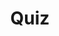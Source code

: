 ---
title: "Quiz"
passing_percentage: 70
questions:
    - id: "q1"
      text: "What is Observability?"
      type: "single-answer"
      marks: 2
      options:
        - id: "a"
          text: "The process of manually checking system logs when users report issues"
        - id: "b"
          text: "The ability to understand the internal state of a system by analyzing its outputs, such as metrics, logs, and traces"
          is_correct: true
        - id: "c"
          text: "The practice of preventing any failures in a system through extensive testing"
        - id: "d"
          text: "A specific type of tool used for monitoring server performance"

    - id: "q2"
      text: "Which of the following will help you collect and plot metrics?"
      type: "single-answer"
      marks: 2
      options:
        - id: "a"
          text: "Jaeger"
        - id: "b"
          text: "OpenTraces"
        - id: "c"
          text: "Prometheus and Grafana"
          is_correct: true
        - id: "d"
          text: "Elasticsearch"

    - id: "q3"
      text: "Which of the following can help you point to a service that has an issue in a distributed, interconnected system?"
      type: "single-answer"
      marks: 2
      options:
        - id: "a"
          text: "Configurations"
        - id: "b"
          text: "Traces"
          is_correct: true
        - id: "c"
          text: "Tests"
        - id: "d"
          text: "Service mesh"
    
    - id: "q4"
      text: "Which of the following is NOT an observability system?"
      type: "single-answer"
      marks: 2
      options:
        - id: "a"
          text: "Metricss"
        - id: "b"
          text: "Logs"
        - id: "c"
          text: "Traces"
        - id: "d"
          text: "Databases"
          is_correct: true

layout: "test"
type: "test"
---